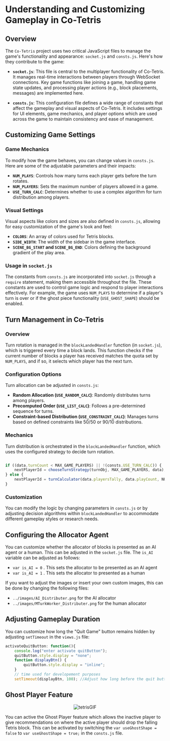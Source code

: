 # Understanding and Customizing Gameplay in Co-Tetris

## Overview

The `Co-Tetris` project uses two critical JavaScript files to manage the game's functionality and appearance: `socket.js` and `consts.js`. Here's how they contribute to the game:

- **`socket.js`**: This file is central to the multiplayer functionality of Co-Tetris. It manages real-time interactions between players through WebSocket connections. Key game functions like joining a game, handling game state updates, and processing player actions (e.g., block placements, messages) are implemented here.
  
- **`consts.js`**: This configuration file defines a wide range of constants that affect the gameplay and visual aspects of Co-Tetris. It includes settings for UI elements, game mechanics, and player options which are used across the game to maintain consistency and ease of management.

## Customizing Game Settings

### Game Mechanics

To modify how the game behaves, you can change values in `consts.js`. Here are some of the adjustable parameters and their impacts:

- **`NUM_PLAYS`**: Controls how many turns each player gets before the turn rotates.
- **`NUM_PLAYERS`**: Sets the maximum number of players allowed in a game.
- **`USE_TURN_CALC`**: Determines whether to use a complex algorithm for turn distribution among players.

### Visual Settings

Visual aspects like colors and sizes are also defined in `consts.js`, allowing for easy customization of the game's look and feel:

- **`COLORS`**: An array of colors used for Tetris blocks.
- **`SIDE_WIDTH`**: The width of the sidebar in the game interface.
- **`SCENE_BG_START` and `SCENE_BG_END`**: Colors defining the background gradient of the play area.

### Usage in `socket.js`

The constants from `consts.js` are incorporated into `socket.js` through a `require` statement, making them accessible throughout the file. These constants are used to control game logic and respond to player interactions effectively. For example, the game uses `NUM_PLAYS` to determine if a player's turn is over or if the ghost piece functionality (`USE_GHOST_SHAPE`) should be enabled.



## Turn Management in Co-Tetris

### Overview

Turn rotation is managed in the `blockLandedHandler` function (in `socket.js`), which is triggered every time a block lands. This function checks if the current number of blocks a player has received matches the quota set by `NUM_PLAYS`, and if so, it selects which player has the next turn.


### Configuration Options

Turn allocation can be adjusted in `consts.js`:
- **Random Allocation (`USE_RANDOM_CALC`)**: Randomly distributes turns among players.
- **Precomputed Order (`USE_LIST_CALC`)**: Follows a pre-determined sequence for turns.
- **Constraint-based Distribution (`USE_CONSTRAINT_CALC`)**: Manages turns based on defined constraints like 50/50 or 90/10 distributions.

### Mechanics

Turn distribution is orchestrated in the `blockLandedHandler` function, which uses the configured strategy to decide turn rotation.

```javascript

if ((data.turnCount < MAX_GAME_PLAYERS) || !(consts.USE_TURN_CALC)) {
    nextPlayerId = chooseTurnStrategy(turnObj, MAX_GAME_PLAYERS, data);
} else {
    nextPlayerId = turnCalculator(data.playersTally, data.playCount, NUM_PLAYS, MAX_SCORE);
}
```

### Customization

You can modify the logic by changing parameters in `consts.js` or by adjusting decision algorithms within `blockLandedHandler` to accommodate different gameplay styles or research needs.

## Configuring the Allocator Agent

You can customize whether the allocator of blocks is presented as an AI agent or a human. This can be adjusted in the `socket.js` file. The `is_AI` variable can be adjusted as follows:
- `var is_AI = 0` . This sets the allocator to be presented as an AI agent
- `var is_AI = 1` . This sets the allocator to presented as a human

If you want to adjust the images or insert your own custom images, this can be done by changing the following files:
- `../images/AI_Distributer.png` for the AI allocator
- `../images/MTurkWorker_Distributer.png` for the human allocator

## Adjusting Gameplay Duration 

You can customize how long the "Quit Game" button remains hidden by adjusting `setTimeout` in the `views.js` file: 
```javascript
activateQuitButton: function(){
    console.log("enter activate quitButton");
    quitButton.style.display = "none";
    function displayBtn() {
        quitButton.style.display = "inline";
    }
    // time used for developement purposes
    setTimeout(displayBtn, 100); //Adjust how long before the quit button is programmed to appear 
```

## Ghost Player Feature
<p align="center">
  <img src="https://github.com/hbclaure/Co_Tetris_n_2021/assets/16567310/39af902e-c8ff-430d-8c3a-aa52da2e6de4" alt="tetrisGIF">
</p>


You can active the Ghost Player feature which allows the inactive player to give recommendations on where the active player should drop the falling Tetris block. This can be activated by switching the `var useGhostShape = false` to `var useGhostShape = true;` in the `consts.js` file. 
